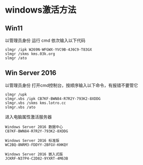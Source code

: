 # windows激活方法

## Win11

以管理员身份 运行 cmd
依次输入以下代码

```shell
slmgr /ipk W269N-WFGWX-YVC9B-4J6C9-T83GX
slmgr /skms kms.03k.org
slmgr /ato
```

## Win Server 2016

以管理员身份 打开cmd控制台，按顺序输入以下命令，有报错不要管它

```shell
slmgr /upk
slmgr.vbs /ipk CB7KF-BWN84-R7R2Y-793K2-8XDDG
slmgr.vbs /skms kms.lotro.cc
slmgr.vbs /ato
```

进入电脑属性激活服务器

```shell
Windows Server 2016 数据中心
CB7KF-BWN84-R7R2Y-793K2-8XDDG

Windows Server 2016 标准版
WC2BQ-8NRM3-FDDYY-2BFGV-KHKQY

Windows Server 2016 嵌入式版
JCKRF-N37P4-C2D82-9YXRT-4M63B
```

